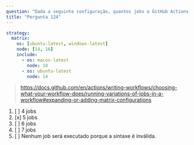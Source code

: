 ```yaml
---
question: "Dada a seguinte configuração, quantos jobs o GitHub Actions executará quando essa matriz for avaliada?"
title: "Pergunta 124"
---
```


```yaml
strategy:
  matrix:
    os: [ubuntu-latest, windows-latest]
    node: [14, 16]
    include:
      - os: macos-latest
        node: 18
      - os: ubuntu-latest
        node: 14
```

> https://docs.github.com/en/actions/writing-workflows/choosing-what-your-workflow-does/running-variations-of-jobs-in-a-workflow#expanding-or-adding-matrix-configurations

1. [ ] 4 jobs  
1. [x] 5 jobs  
1. [ ] 6 jobs  
1. [ ] 7 jobs  
1. [ ] Nenhum job será executado porque a sintaxe é inválida.  
